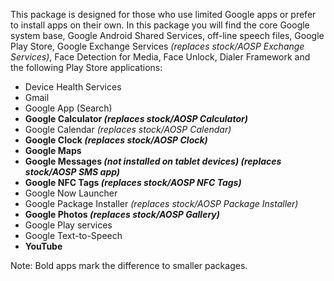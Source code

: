 This package is designed for those who use limited Google apps or prefer to install apps on their own.
In this package you will find the core Google system base, Google Android Shared Services, off-line speech files, Google Play Store, Google Exchange Services _(replaces stock/AOSP Exchange Services)_, Face Detection for Media, Face Unlock, Dialer Framework and the following Play Store applications:

* Device Health Services
* Gmail
* Google App (Search)
* **Google Calculator _(replaces stock/AOSP Calculator)_**
* Google Calendar _(replaces stock/AOSP Calendar)_
* **Google Clock _(replaces stock/AOSP Clock)_**
* **Google Maps**
* **Google Messages _(not installed on tablet devices)_ _(replaces stock/AOSP SMS app)_**
* **Google NFC Tags _(replaces stock/AOSP NFC Tags)_**
* Google Now Launcher
* Google Package Installer _(replaces stock/AOSP Package Installer)_
* **Google Photos _(replaces stock/AOSP Gallery)_**
* Google Play services
* Google Text-to-Speech
* **YouTube**

Note: Bold apps mark the difference to smaller packages.